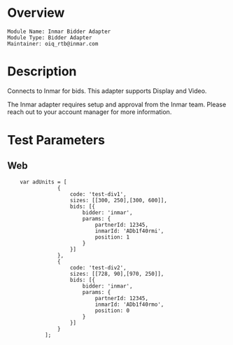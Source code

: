 # Overview

```
Module Name: Inmar Bidder Adapter
Module Type: Bidder Adapter
Maintainer: oiq_rtb@inmar.com
```

# Description

Connects to Inmar for bids. This adapter supports Display and Video.

The Inmar adapter requires setup and approval from the Inmar team.
Please reach out to your account manager for more information.

# Test Parameters

## Web
```
    var adUnits = [
                {
                    code: 'test-div1',
                    sizes: [[300, 250],[300, 600]],
                    bids: [{
                        bidder: 'inmar',
                        params: {
                            partnerId: 12345,
                            inmarId: 'ADb1f40rmi',
                            position: 1
                        }
                    }]
                },
                {
                    code: 'test-div2',
                    sizes: [[728, 90],[970, 250]],
                    bids: [{
                        bidder: 'inmar',
                        params: {
                            partnerId: 12345,
                            inmarId: 'ADb1f40rmo',
                            position: 0
                        }
                    }]
                }
            ];
```
